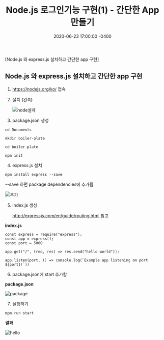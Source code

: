 ﻿---
title: "Node.js 로그인기능 구현(1) -  간단한 App 만들기"
date: 2020-06-23 17:00:00 -0400
categories: Study
---

[Node.js 와 express.js 설치하고 간단한 app 구현]



## Node.js 와 express.js 설치하고 간단한 app 구현

1. https://nodejs.org/ko/ 접속
   
2. 설치 (왼쪽)

   ![node설치](../../assets/images/study/node1/node설치.PNG)

3. package.json 생성

```
cd Documents

mkdir boiler-plate

cd boiler-plate

npm init
```



4.  express.js 설치

```
npm install express --save
```

--save 하면 package dependencies에 추가됨 

![추가](../../assets/images/study/node1/추가.PNG)



5. index.js 생성

   http://expressjs.com/en/guide/routing.html 참고

**index.js**

```
const express = require("express");
const app = express();
const port = 5000

app.get("/", (req, res) => res.send("hello world"));

app.listen(port, () => console.log(`Example app listening on port ${port}!`))
```



6. package.json에 start 추가함

**package.json**

![package](../../assets/images/study/node1/package.PNG)



7. 실행하기

```
npm run start
```

**결과**

![hello](../../assets/images/study/node1/hello.PNG)